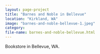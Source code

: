 ```yaml
---
layout: page-project
title: "Barnes and Noble in Bellevue"
location: "Kirkland, WA"
image: "barnes-and-noble-bellevue-1.jpeg"
category:
file-name: barnes-and-noble-bellevue.html
---
```


Bookstore in Bellevue, WA.